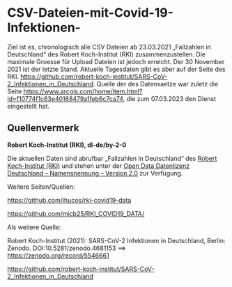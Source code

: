 # CSV-Dateien-mit-Covid-19-Infektionen-
Ziel ist es, chronologisch alle CSV Dateien ab 23.03.2021 „Fallzahlen in Deutschland“ des Robert Koch-Institut (RKI) zusammenzustellen. Die maximale Groesse für Upload Dateien ist jedoch  erreicht. Der 30 November 2021 ist der letzte Stand. Aktuelle Tagesdaten gibt es aber auf der Seite des RKI. https://github.com/robert-koch-institut/SARS-CoV-2_Infektionen_in_Deutschland. Quelle
 der des Datensaetze war zuletz die Seite https://www.arcgis.com/home/item.html?id=f10774f1c63e40168479a1feb6c7ca74, die zum 07.03.2023 den Dienst eingestellt hat.

## Quellenvermerk
**Robert Koch-Institut (RKI), dl-de/by-2-0**

Die aktuellen Daten sind abrufbar „Fallzahlen in Deutschland“ des [Robert Koch-Institut (RKI)](https://www.rki.de/DE/Content/InfAZ/N/Neuartiges_Coronavirus/Fallzahlen.html) und stehen unter der [Open Data Datenlizenz Deutschland – Namensnennung – Version 2.0](https://www.govdata.de/dl-de/by-2-0) zur Verfügung.

Weitere Seiten/Quellen:

https://github.com/ihucos/rki-covid19-data

https://github.com/micb25/RKI_COVID19_DATA/

Als weitere Quelle:

Robert Koch-Institut (2021): SARS-CoV-2 Infektionen in Deutschland, Berlin: Zenodo. DOI:10.5281/zenodo.4681153 ==> https://zenodo.org/record/5546661

https://github.com/robert-koch-institut/SARS-CoV-2_Infektionen_in_Deutschland
